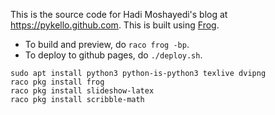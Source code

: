 This is the source code for Hadi Moshayedi's blog at https://pykello.github.com.
This is built using [Frog](https://docs.racket-lang.org/frog/index.html).

* To build and preview, do `raco frog -bp`.
* To deploy to github pages, do `./deploy.sh`.

```
sudo apt install python3 python-is-python3 texlive dvipng
raco pkg install frog
raco pkg install slideshow-latex
raco pkg install scribble-math
```
